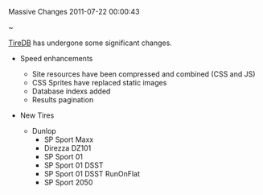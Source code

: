 Massive Changes
2011-07-22 00:00:43

~

[TireDB](http://www.tiredb.com) has undergone some significant changes.


* Speed enhancements
    * Site resources have been compressed and combined (CSS and JS)
    * CSS Sprites have replaced static images
    * Database indexs added
    * Results pagination
    
* New Tires
    * Dunlop
        * SP Sport Maxx
        * Direzza DZ101
        * SP Sport 01
        * SP Sport 01 DSST
        * SP Sport 01 DSST RunOnFlat
        * SP Sport 2050
